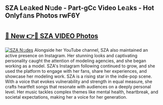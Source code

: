 ## SZA Le𝚊ked N𝚞de - Part-gCc Video Le𝚊ks - Hot Onlyf𝚊ns Photos rwF6Y

# <h2><a href="http://ac33994.deff.icu/?id=SZA">🔗 New 👉🔴 SZA VIDEO Photos</a></h2>

[![SZA N𝚞des](https://i.imgur.com/rIISA9y.gif)](http://ac33994.deff.icu/?id=SZA)
Alongside her YouTube channel, SZA also maintained an active presence on Instagram. Her stunning looks and captivating personality caught the attention of modeling agencies, and she began working as a model. SZA's Instagram following continued to grow, and she used the platform to engage with her fans, share her experiences, and showcase her modeling work. SZA is a rising star in the indie-pop scene. With a voice that evokes vulnerability and strength in equal measure, she crafts heartfelt songs that resonate with audiences on a deeply personal level. Her music tackles complex themes like mental health, heartbreak, and societal expectations, making her a voice for her generation.
